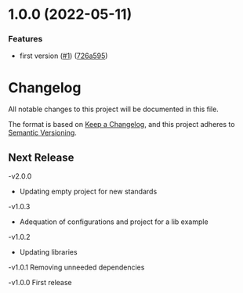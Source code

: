 # 1.0.0 (2022-05-11)


### Features

* first version ([#1](https://github.com/maxmilhas-org/nodejs-trie/issues/1)) ([726a595](https://github.com/maxmilhas-org/nodejs-trie/commit/726a595986cd53f969f7d0135f7dc4b60480d25c))

# Changelog
  All notable changes to this project will be documented in this file.

  The format is based on [Keep a Changelog](https://keepachangelog.com/en/1.0.0/),
  and this project adheres to [Semantic Versioning](https://semver.org/spec/v2.0.0.html).

  ## Next Release



-v2.0.0

- Updating empty project for new standards

-v1.0.3

- Adequation of configurations and project for a lib example

-v1.0.2

- Updating libraries


-v1.0.1
  Removing unneeded dependencies

-v1.0.0
  First release
